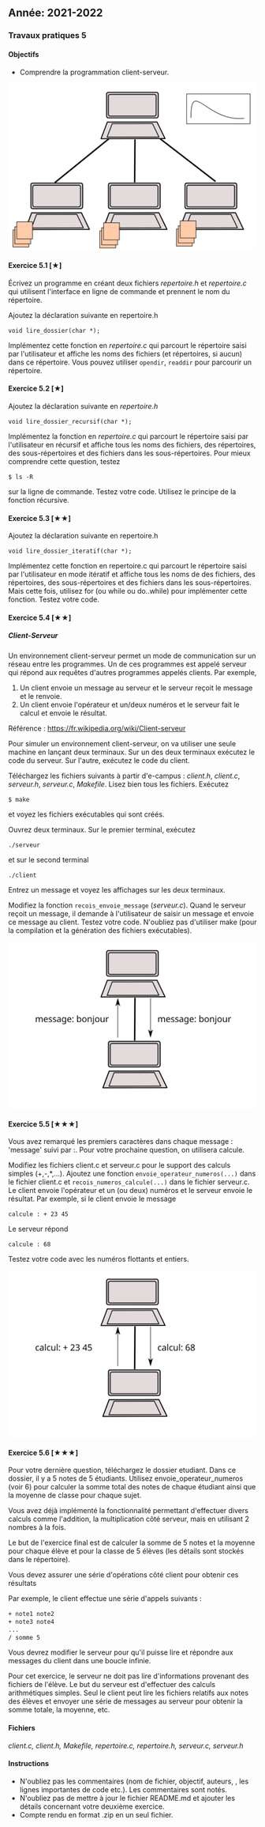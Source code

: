 Année: 2021-2022
----------------

### Travaux pratiques 5

#### Objectifs

-   Comprendre la programmation client-serveur.


![](../images/client-server.svg)

#### Exercice 5.1 [★]


Écrivez un programme en créant deux fichiers *repertoire.h* et
*repertoire.c* qui utilisent l'interface en ligne de commande et prennent
le nom du répertoire.

Ajoutez la déclaration suivante en repertoire.h
```
void lire_dossier(char *);             
```

Implémentez cette fonction en *repertoire.c* qui parcourt le répertoire
saisi par l'utilisateur et affiche les noms des fichiers (et
répertoires, si aucun) dans ce répertoire. Vous pouvez utiliser `opendir`,
`readdir` pour parcourir un répertoire.


#### Exercice 5.2 [★]


Ajoutez la déclaration suivante en *repertoire.h*

```
void lire_dossier_recursif(char *);             
```

Implémentez la fonction en *repertoire.c* qui parcourt le répertoire saisi
par l'utilisateur en récursif et affiche tous les noms des
fichiers, des répertoires, des sous-répertoires et des fichiers dans les
sous-répertoires. Pour mieux comprendre cette question, testez

```
$ ls -R              
```

sur la ligne de commande. Testez votre code. Utilisez le principe de la
fonction récursive.


#### Exercice 5.3 [★★]


Ajoutez la déclaration suivante en repertoire.h

```
void lire_dossier_iteratif(char *);              
```

Implémentez cette fonction en repertoire.c qui parcourt le répertoire
saisi par l'utilisateur en mode itératif et affiche tous les noms de
des fichiers, des répertoires, des sous-répertoires et des fichiers
dans les sous-répertoires. Mais cette fois, utilisez for (ou while ou
do..while) pour implémenter cette fonction. Testez votre code.


#### Exercice 5.4 [★★]

##### Client-Serveur

Un environnement client-serveur permet un mode de communication sur un
réseau entre les programmes. Un de ces programmes est appelé serveur qui
répond aux requêtes d'autres programmes appelés clients. Par exemple,

1.  Un client envoie un message au serveur et le serveur reçoit le
    message et le renvoie.
2.  Un client envoie l'opérateur et un/deux numéros et le serveur fait
    le calcul et envoie le résultat.

Référence : <https://fr.wikipedia.org/wiki/Client-serveur>

Pour simuler un environnement client-serveur, on va utiliser une seule
machine en lançant deux terminaux. Sur un des deux terminaux exécutez le
code du serveur. Sur l'autre, exécutez le code du client.

Téléchargez les fichiers suivants à partir d'e-campus : *client.h*,
*client.c*, *serveur.h*, *serveur.c*, *Makefile*. Lisez bien tous les fichiers.
Exécutez

```
$ make             
```

et voyez les fichiers exécutables qui sont créés.

Ouvrez deux terminaux. Sur le premier terminal, exécutez

```
./serveur             
```

et sur le second terminal

```
./client             
```

Entrez un message et voyez les affichages sur les deux terminaux.

Modifiez la fonction `recois_envoie_message` (*serveur.c*). Quand le
serveur reçoit un message, il demande à l'utilisateur de saisir un
message et envoie ce message au client. Testez votre code. N'oubliez pas
d'utiliser make (pour la compilation et la génération des fichiers
exécutables).

![](./images/client-server-message.svg)

#### Exercice 5.5 [★★★]


Vous avez remarqué les premiers caractères dans chaque message :
'message' suivi par :. Pour votre prochaine question, on utilisera
calcule. 

Modifiez les fichiers client.c et serveur.c pour le support des
calculs simples (+,-,\*,...). Ajoutez une fonction
`envoie_operateur_numeros(...)` dans le fichier client.c et
`recois_numeros_calcule(...)` dans le fichier serveur.c. Le client
envoie l'opérateur et un (ou deux) numéros et le serveur envoie le
résultat. Par exemple, si le client envoie le message

```
calcule : + 23 45             
```

Le serveur répond

```
calcule : 68              
```

Testez votre code avec les numéros flottants et entiers.

![](../images/client-server-calcul.svg)

#### Exercice 5.6 [★★★]


Pour votre dernière question, téléchargez le dossier etudiant. Dans ce
dossier, il y a 5 notes de 5 étudiants. Utilisez
envoie_operateur_numeros (voir 6) pour calculer la somme total des
notes de chaque étudiant ainsi que la moyenne de classe pour chaque
sujet.

Vous avez déjà implémenté la fonctionnalité permettant d'effectuer divers calculs comme l'addition,
la multiplication côté serveur, mais en utilisant 2 nombres à la fois.

Le but de l'exercice final est de calculer la somme de 5 notes et la moyenne pour chaque élève 
et pour la classe de 5 élèves (les détails sont stockés dans le répertoire). 

Vous devez assurer une série d'opérations côté client pour obtenir ces résultats

Par exemple, le client effectue une série d'appels suivants :
```
+ note1 note2
+ note3 note4
...
/ somme 5
```

Vous devrez modifier le serveur pour qu'il puisse lire et répondre aux messages du client dans une boucle infinie.  

Pour cet exercice, le serveur ne doit pas lire d'informations provenant des fichiers de l'élève. Le but du serveur est d'effectuer des calculs arithmétiques simples. Seul le client peut lire les fichiers relatifs aux notes des élèves et envoyer une série de messages au serveur pour obtenir la somme totale, la moyenne, etc. 


#### Fichiers

*client.c, client.h, Makefile, repertoire.c, repertoire.h, serveur.c,
serveur.h*

#### Instructions

-   N'oubliez pas les commentaires (nom de fichier, objectif, auteurs,
    , les lignes importantes de code etc.). Les commentaires sont notés.
-   N'oubliez pas de mettre à jour le fichier README.md et ajouter les
    détails concernant votre deuxième exercice.
-   Compte rendu en format .zip en un seul fichier.


